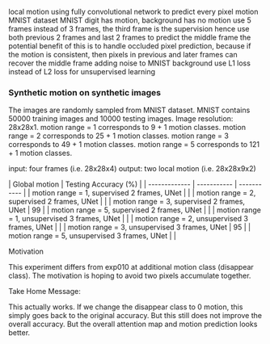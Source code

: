 local motion using fully convolutional network to predict every pixel motion
MNIST dataset
MNIST digit has motion, background has no motion
use 5 frames instead of 3 frames, the third frame is the supervision
hence use both previous 2 frames and last 2 frames to predict the middle frame
the potential benefit of this is to handle occluded pixel prediction, because if the motion is consistent, then pixels in previous and later frames can recover the middle frame 
adding noise to MNIST background
use L1 loss instead of L2 loss for unsupervised learning

### Synthetic motion on synthetic images
The images are randomly sampled from MNIST dataset.
MNIST contains 50000 training images and 10000 testing images.
Image resolution: 28x28x1.
motion range = 1 corresponds to 9 + 1 motion classes.
motion range = 2 corresponds to 25 + 1 motion classes.
motion range = 3 corresponds to 49 + 1 motion classes.
motion range = 5 corresponds to 121 + 1 motion classes.

input: four frames (i.e. 28x28x4)
output: two local motion (i.e. 28x28x9x2)

| Global motion | Testing Accuracy (%) |
| ------------- | ----------- | ----------- |
| motion range = 1, supervised 2 frames, UNet |  |
| motion range = 2, supervised 2 frames, UNet |  |
| motion range = 3, supervised 2 frames, UNet | 99 |
| motion range = 5, supervised 2 frames, UNet |  |
| motion range = 1, unsupervised 3 frames, UNet | |
| motion range = 2, unsupervised 3 frames, UNet | |
| motion range = 3, unsupervised 3 frames, UNet | 95 |
| motion range = 5, unsupervised 3 frames, UNet | |

Motivation

This experiment differs from exp010 at additional motion class (disappear class).
The motivation is hoping to avoid two pixels accumulate together. 

Take Home Message:

This actually works.
If we change the disappear class to 0 motion, this simply goes back to the original accuracy.
But this still does not improve the overall accuracy.
But the overall attention map and motion prediction looks better.
